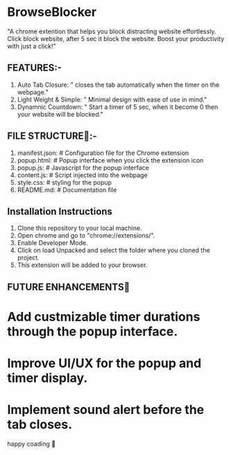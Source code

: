 # BrowseBlocker

"A chrome extention that helps you block distracting website effortlessly. Click block website, after 5 sec it block the website. Boost your productivity with just a click!"


## FEATURES:-

1. Auto Tab Closure:          " closes the tab automatically when the timer on the webpage."
2. Light Weight & Simple:     " Minimal design with ease of use in mind."
3. Dynamnic Countdown:        " Start a timer of 5 sec, when it become 0 then your website will be blocked."



## FILE STRUCTURE📂:-

1. manifest.json:     # Configuration file for the Chrome extension
2. popup.html:        # Popup interface when you click the extension icon
3. popup.js:          # Javascript for the popup interface
4. content.js:        # Script injected into the webpage
5. style.css:         # styling for the popup
6. README.md:         # Documentation file



## Installation Instructions

1. Clone this repository to your local machine.
2. Open chrome and go to "chrome://extensions/".
3. Enable Developer Mode.
4. Click on load Unpacked and select the folder where you cloned the project.
5. This extension will be added to your browser.


## FUTURE ENHANCEMENTS🚀

# Add custmizable timer durations through the popup interface.
# Improve UI/UX for the popup and timer display.
# Implement sound alert before the tab closes.






happy coading 🚀
